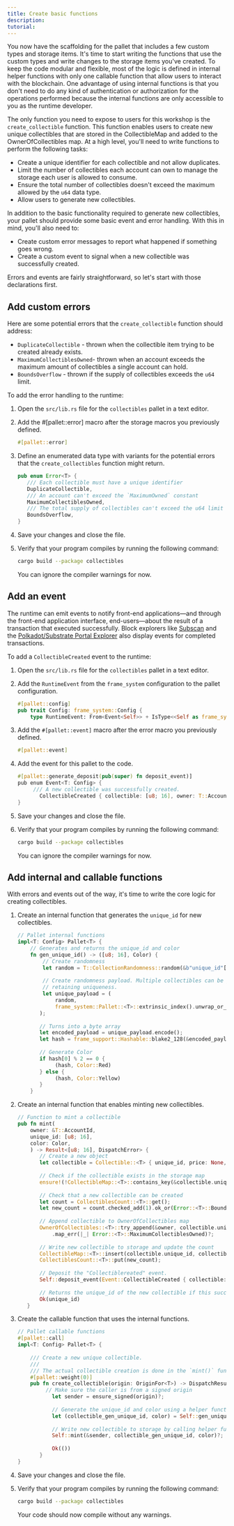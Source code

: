 ```yaml
---
title: Create basic functions
description:
tutorial:
---
```


You now have the scaffolding for the pallet that includes a few custom types and storage items.
It's time to start writing the functions that use the custom types and write changes to the storage items you've created.
To keep the code modular and flexible, most of the logic is defined in internal helper functions with only one callable function that allow users to interact with the blockchain.
One advantage of using internal functions is that you don't need to do any kind of authentication or authorization for the operations performed because the internal functions are only accessible to you as the runtime developer.

The only function you need to expose to users for this workshop is the `create_collectible` function.
This function enables users to create new unique collectibles that are stored in the CollectibleMap and added to the OwnerOfCollectibles map.
At a high level, you'll need to write functions to perform the following tasks:

- Create a unique identifier for each collectible and not allow duplicates.
- Limit the number of collectibles each account can own to manage the storage each user is allowed to consume.
- Ensure the total number of collectibles doesn't exceed the maximum allowed by the `u64` data type.
- Allow users to generate new collectibles.

In addition to the basic functionality required to generate new collectibles, your pallet should provide some basic event and error handling. 
With this in mind, you'll also need to:

- Create custom error messages to report what happened if something goes wrong.
- Create a custom event to signal when a new collectible was successfully created.

Errors and events are fairly straightforward, so let's start with those declarations first.

## Add custom errors

Here are some potential errors that the `create_collectible` function should address:

- `DuplicateCollectible` - thrown when the collectible item trying to be created already exists.
- `MaximumCollectiblesOwned`- thrown when an account exceeds the maximum amount of collectibles a single account can hold.
- `BoundsOverflow` - thrown if the supply of collectibles exceeds the `u64` limit.

To add the error handling to the runtime:

1. Open the `src/lib.rs` file for the `collectibles` pallet in a text editor.

2. Add the #[pallet::error] macro after the storage macros you previously defined.
   
	 ```rust
	 #[pallet::error]
	 ```

1. Define an enumerated data type with variants for the potential errors that the `create_collectibles` function might return.
   
	 ```rust
	 pub enum Error<T> {
		/// Each collectible must have a unique identifier
		DuplicateCollectible,
		/// An account can't exceed the `MaximumOwned` constant
		MaximumCollectiblesOwned,
		/// The total supply of collectibles can't exceed the u64 limit
		BoundsOverflow,
	}
	```

1. Save your changes and close the file.

1. Verify that your program compiles by running the following command:
   
   ```bash
   cargo build --package collectibles
   ```
   
   You can ignore the compiler warnings for now.

## Add an event

The runtime can emit events to notify front-end applications—and through the front-end application interface, end-users—about the result of a transaction that executed successfully. 
Block explorers like [Subscan](https://www.subscan.io/) and the [Polkadot/Substrate Portal Explorer](https://polkadot.js.org/apps/?rpc=wss%3A%2F%2Frpc.polkadot.io#/explorer) also display events for completed transactions.

To add a `CollectibleCreated` event to the runtime:

1. Open the `src/lib.rs` file for the `collectibles` pallet in a text editor.

1. Add the `RuntimeEvent` from the `frame_system` configuration to the pallet configuration.
   
	 ```rust
	 #[pallet::config]
   pub trait Config: frame_system::Config {
		 type RuntimeEvent: From<Event<Self>> + IsType<<Self as frame_system::Config>::RuntimeEvent>;
	 ```

2. Add the `#[pallet::event]` macro after the error macro you previously defined.
   
	 ```rust
	 #[pallet::event]
	 ```

1. Add the event for this pallet to the code.
   
	 ```rust
	 #[pallet::generate_deposit(pub(super) fn deposit_event)]
	 pub enum Event<T: Config> {
		  /// A new collectible was successfully created.
			CollectibleCreated { collectible: [u8; 16], owner: T::AccountId },
	 }
	 ```

1. Save your changes and close the file.

1. Verify that your program compiles by running the following command:
   
   ```bash
   cargo build --package collectibles
   ```
   
   You can ignore the compiler warnings for now.

##  Add internal and callable functions

With errors and events out of the way, it's time to write the core logic for creating collectibles.

1. Create an internal function that generates the `unique_id` for new collectibles.
   
	 ```rust
	 // Pallet internal functions
	 impl<T: Config> Pallet<T> {
		 // Generates and returns the unique_id and color
		 fn gen_unique_id() -> ([u8; 16], Color) {
			 // Create randomness
			 let random = T::CollectionRandomness::random(&b"unique_id"[..]).0;
			 
			 // Create randomness payload. Multiple collectibles can be generated in the same block,
			 // retaining uniqueness.
			 let unique_payload = (
				 random,
				 frame_system::Pallet::<T>::extrinsic_index().unwrap_or_default(),frame_system::Pallet::<T>::block_number(),
			);
			
			// Turns into a byte array
			let encoded_payload = unique_payload.encode();
			let hash = frame_support::Hashable::blake2_128(&encoded_payload);
			
			// Generate Color 
			if hash[0] % 2 == 0 {
				 (hash, Color::Red)
			} else {
				 (hash, Color::Yellow)
			} 
		 }
   ```

1. Create an internal function that enables minting new collectibles.
   
	 ```rust
	 // Function to mint a collectible
	 pub fn mint(
		 owner: &T::AccountId,
		 unique_id: [u8; 16],
		 color: Color,
		 ) -> Result<[u8; 16], DispatchError> {
			// Create a new object
			let collectible = Collectible::<T> { unique_id, price: None, color, owner: owner.clone() };
			
			// Check if the collectible exists in the storage map
			ensure!(!CollectibleMap::<T>::contains_key(&collectible.unique_id), Error::<T>::DuplicateCollectible);
			
			// Check that a new collectible can be created
			let count = CollectiblesCount::<T>::get();
			let new_count = count.checked_add(1).ok_or(Error::<T>::BoundsOverflow)?;
			
			// Append collectible to OwnerOfCollectibles map
			OwnerOfCollectibles::<T>::try_append(&owner, collectible.unique_id)
				.map_err(|_| Error::<T>::MaximumCollectiblesOwned)?;
			
			// Write new collectible to storage and update the count
			CollectibleMap::<T>::insert(collectible.unique_id, collectible);
			CollectiblesCount::<T>::put(new_count);
			
			// Deposit the "Collectiblereated" event.
			Self::deposit_event(Event::CollectibleCreated { collectible: unique_id, owner: owner.clone() });
			
			// Returns the unique_id of the new collectible if this succeeds
			Ok(unique_id)
		}
   ```

2. Create the callable function that uses the internal functions.
   
	 ```rust
	 // Pallet callable functions
	 #[pallet::call]
	 impl<T: Config> Pallet<T> {
		 
		 /// Create a new unique collectible.
		 ///
		 /// The actual collectible creation is done in the `mint()` function.
		 #[pallet::weight(0)]
		 pub fn create_collectible(origin: OriginFor<T>) -> DispatchResult {
			  // Make sure the caller is from a signed origin
				let sender = ensure_signed(origin)?;
				
				// Generate the unique_id and color using a helper function
				let (collectible_gen_unique_id, color) = Self::gen_unique_id();
				
				// Write new collectible to storage by calling helper function
				Self::mint(&sender, collectible_gen_unique_id, color)?;
				
				Ok(())
			}
	 }
   ```

1. Save your changes and close the file.

1. Verify that your program compiles by running the following command:
   
   ```bash
   cargo build --package collectibles
   ```

	 Your code should now compile without any warnings.